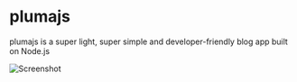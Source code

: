 # plumajs

plumajs is a super light, super simple and developer-friendly blog app built on Node.js

![Screenshot](https://github.com/csanz/plumajs/raw/master/public/images/plumajs.png)

